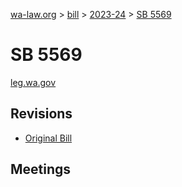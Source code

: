 [wa-law.org](/) > [bill](/bill/) > [2023-24](/bill/2023-24/) > [SB 5569](/bill/2023-24/sb/5569/)

# SB 5569
[leg.wa.gov](https://app.leg.wa.gov/billsummary?BillNumber=5569&Year=2023&Initiative=false)

## Revisions
* [Original Bill](1/)

## Meetings